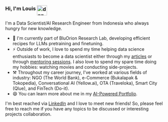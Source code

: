 ### Hi, I'm Louis <img align="top" alt="dnn" width="32px" src="https://raw.githubusercontent.com/iampavangandhi/iampavangandhi/master/gifs/Hi.gif">


I'm a Data Scientist/AI Research Engineer from Indonesia who always hungry for new knowledge.

- 🔭 I'm currently part of BluOrion Research Lab, developing efficient recipes for LLMs pretraining and finetuning.
- ⚡ Outside of work, I love to spend my time helping data science enthusiasts to become a data scientist either through my [articles](https://medium.com/@louisowen6) or through [mentoring sessions](https://louisowen6.github.io/#feed). I also love to spend my spare time doing my hobbies: watching movies and conducting side-projects.
- ⚒ Throughout my career journey, I've worked at various fields of industry: NGO (The World Bank), e-Commerce (Bukalapak & Tokopedia), Conversational AI (Yellow.ai), OTA (Traveloka), Smart City (Qlue), and FinTech (Do-it). 
- 😄 You can learn more about me in my [AI-Powered Portfolio](https://louisowen6.github.io/).

I'm best reached via [LinkedIn](https://www.linkedin.com/in/louisowen/) and I love to meet new friends! So, please feel free to reach me if you have any topics to be discussed or interesting projects collaboration.
